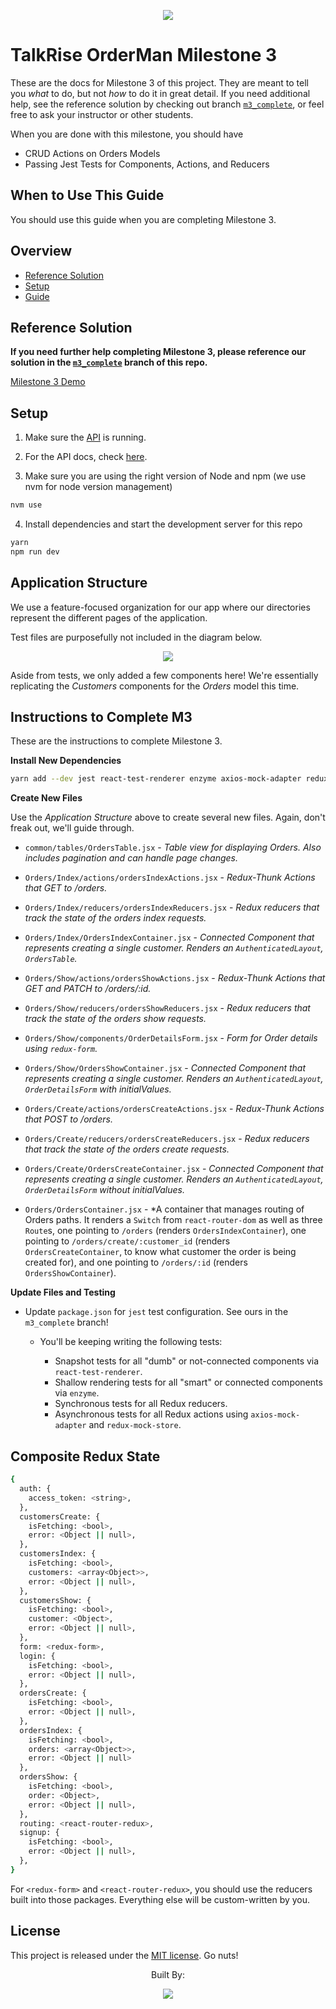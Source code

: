 <p align="center">
  <img src="../logo/logo_index.png">
</p>

# TalkRise OrderMan Milestone 3
These are the docs for Milestone 3 of this project. They are meant to tell you *what* to do, but not *how* to do it in great detail. If you need additional help, see the reference solution by checking out branch [`m3_complete`](https://github.com/TalkRise/React_OrderMan_Client/tree/m3_complete), or feel free to ask your instructor or other students.

When you are done with this milestone, you should have

* CRUD Actions on Orders Models
* Passing Jest Tests for Components, Actions, and Reducers

## When to Use This Guide

You should use this guide when you are completing Milestone 3.

## Overview

* [Reference Solution](#reference-solution)
* [Setup](#setup)
* [Guide](#guide)

## Reference Solution

**If you need further help completing Milestone 3, please reference our solution in the [`m3_complete`](https://github.com/TalkRise/React_OrderMan_Client/tree/m3_complete) branch of this repo.**

[Milestone 3 Demo](https://react-orderman-m3.herokuapp.com/#/)
  
## Setup

1. Make sure the [API](https://github.com/TalkRise/React_OrderMan_API) is running.

2. For the API docs, check [here](https://react-orderman-api.herokuapp.com/docs).

3. Make sure you are using the right version of Node and npm (we use nvm for node version management)

```bash
nvm use
```

4. Install dependencies and start the development server for this repo

```bash
yarn
npm run dev
```

## Application Structure

We use a feature-focused organization for our app where our directories represent the different pages of the application.

Test files are purposefully not included in the diagram below.

 <p align="center">
   <img src="../logo/M3_Complete_App_Structure.png">
 </p>
 
Aside from tests, we only added a few components here! We're essentially replicating the *Customers* components for the *Orders* model this time.
 
 ## Instructions to Complete M3
 
These are the instructions to complete Milestone 3. 

**Install New Dependencies**

```bash
yarn add --dev jest react-test-renderer enzyme axios-mock-adapter redux-mock-store babel-jest jest-static-stubs
```

**Create New Files**

Use the *Application Structure* above to create several new files. Again, don't freak out, we'll guide through.

* `common/tables/OrdersTable.jsx` - *Table view for displaying Orders. Also includes pagination and can handle page changes.*
 
* `Orders/Index/actions/ordersIndexActions.jsx` - *Redux-Thunk Actions that GET to /orders.*
  
* `Orders/Index/reducers/ordersIndexReducers.jsx` - *Redux reducers that track the state of the orders index requests.*
  
* `Orders/Index/OrdersIndexContainer.jsx` - *Connected Component that represents creating a single customer. Renders an `AuthenticatedLayout`, `OrdersTable`.* 

* `Orders/Show/actions/ordersShowActions.jsx` - *Redux-Thunk Actions that GET and PATCH to /orders/:id.*
  
* `Orders/Show/reducers/ordersShowReducers.jsx` - *Redux reducers that track the state of the orders show requests.*

* `Orders/Show/components/OrderDetailsForm.jsx` - *Form for Order details using `redux-form`.*
  
* `Orders/Show/OrdersShowContainer.jsx` - *Connected Component that represents creating a single customer. Renders an `AuthenticatedLayout`, `OrderDetailsForm` with initialValues.* 

* `Orders/Create/actions/ordersCreateActions.jsx` - *Redux-Thunk Actions that POST to /orders.*
  
* `Orders/Create/reducers/ordersCreateReducers.jsx` - *Redux reducers that track the state of the orders create requests.*
  
* `Orders/Create/OrdersCreateContainer.jsx` - *Connected Component that represents creating a single customer. Renders an `AuthenticatedLayout`, `OrderDetailsForm` without initialValues.*
  
* `Orders/OrdersContainer.jsx` - *A container that manages routing of Orders paths. It renders a `Switch` from `react-router-dom` as well as three `Route`s, one pointing to `/orders` (renders `OrdersIndexContainer`), one pointing to `/orders/create/:customer_id` (renders `OrdersCreateContainer`, to know what customer the order is being created for), and one pointing to `/orders/:id` (renders `OrdersShowContainer`).

**Update Files and Testing**

* Update `package.json` for `jest` test configuration. See ours in the `m3_complete` branch!

  * You'll be keeping writing the following tests:
  
    * Snapshot tests for all "dumb" or not-connected components via `react-test-renderer`.
    * Shallow rendering tests for all "smart" or connected components via `enzyme`.
    * Synchronous tests for all Redux reducers.
    * Asynchronous tests for all Redux actions using `axios-mock-adapter` and `redux-mock-store`.

## Composite Redux State

```bash
{
  auth: {
    access_token: <string>,
  },
  customersCreate: {
    isFetching: <bool>,
    error: <Object || null>,
  },
  customersIndex: {
    isFetching: <bool>,
    customers: <array<Object>>,
    error: <Object || null>,
  },
  customersShow: {
    isFetching: <bool>,
    customer: <Object>,
    error: <Object || null>,
  },
  form: <redux-form>,
  login: {
    isFetching: <bool>,
    error: <Object || null>,
  },
  ordersCreate: {
    isFetching: <bool>,
    error: <Object || null>,
  },
  ordersIndex: {
    isFetching: <bool>,
    orders: <array<Object>>,
    error: <Object || null>
  },
  ordersShow: {
    isFetching: <bool>,
    order: <Object>,
    error: <Object || null>,
  },
  routing: <react-router-redux>,
  signup: {
    isFetching: <bool>,
    error: <Object || null>,
  },
}
```

For `<redux-form>` and `<react-router-redux>`, you should use the reducers built into those packages. Everything else will be custom-written by you.

## License

This project is released under the [MIT license](MIT-LICENSE). Go nuts!

 <p align="center">Built By:</p>
 <p align="center">
   <img src="../logo/tr_index.png">
 </p>

